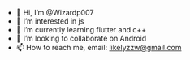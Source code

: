 - 👋 Hi, I’m @Wizardp007
- 👀 I’m interested in js
- 🌱 I’m currently learning flutter and c++
- 💞️ I’m looking to collaborate on Android
- 📫 How to reach me, email: likelyzzw@gmail.com

<!---
Wizardp007/Wizardp007 is a ✨ special ✨ repository because its `README.md` (this file) appears on your GitHub profile.
You can click the Preview link to take a look at your changes.
--->
